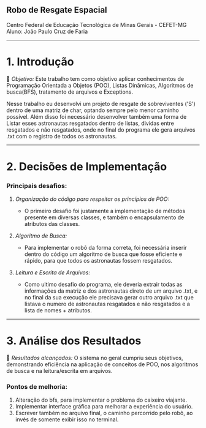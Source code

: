 
## Robo de Resgate Espacial
Centro Federal de Educação Tecnológica de Minas Gerais - CEFET-MG
Aluno: João Paulo Cruz de Faria

---

# 1. Introdução

🔎 *Objetivo:* Este trabalho tem como objetivo aplicar conhecimentos de Programação Orientada a Objetos (POO), Listas Dinâmicas, Algoritmos de busca(BFS), tratamento de arquivos e Exceptions.

Nesse trabalho eu desenvolvi um projeto de resgate de sobreviventes ('S') dentro de uma matriz de char, optando sempre pelo menor caminho possível. Além disso foi necessário desenvolver também uma forma de Listar esses astronautas resgatados dentro de listas, dividas entre resgatados e não resgatados, onde no final do programa ele gera arquivos .txt com o registro de todos os astronautas.

---

# 2. Decisões de Implementação

### Principais desafios:

1. *Organização do código para respeitar os princípios de POO:*

   - O primeiro desafio foi justamente a implementação de métodos presente em diversas classes, e também o encapsulamento de atributos das classes.

2. *Algoritmo de Busca:*

   - Para implementar o robô da forma correta, foi necessária inserir dentro do código um algoritmo de busca que fosse eficiente e rápido, para que todos os astronautas fossem resgatados.
  
3. *Leitura e Escrita de Arquivos:*

   - Como ultimo desafio do programa, ele deveria extrair todas as informações da matriz e dos astronautas direto de um arquivo .txt, e no final da sua execução ele precisava gerar outro arquivo .txt que listava o numero de astronautas resgatados e não resgatados e a lista de nomes + atributos.

---

# 3. Análise dos Resultados

🔬 *Resultados alcançados:* O sistema no geral cumpriu seus objetivos, demonstrando eficiência na aplicação de conceitos de POO, nos algoritmos de busca e na leitura/escrita em arquivos.

### Pontos de melhoria:

1. Alteração do bfs, para implementar o problema do caixeiro viajante.
2. Implementar interface gráfica para melhorar a experiência do usuário.
3. Escrever também no arquivo final, o caminho percorrido pelo robô, ao invés de somente exibir isso no terminal.
